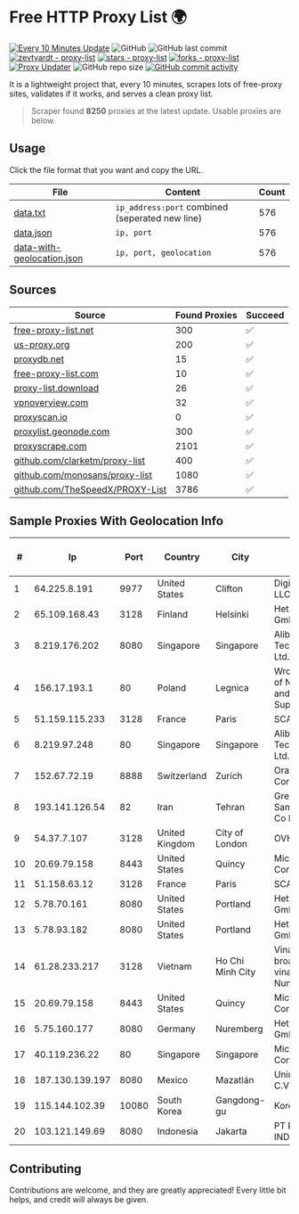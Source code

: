 
# Free HTTP Proxy List 🌍

[![Every 10 Minutes Update](https://github.com/mertguvencli/http-proxy-list/actions/workflows/main.yml/badge.svg?branch=main)](https://github.com/mertguvencli/http-proxy-list/actions/workflows/main.yml)
![GitHub](https://img.shields.io/github/license/mertguvencli/http-proxy-list)
![GitHub last commit](https://img.shields.io/github/last-commit/mertguvencli/http-proxy-list)
[![zevtyardt - proxy-list](https://img.shields.io/static/v1?label=zevtyardt&message=proxy-list&color=blue&logo=github)](https://github.com/zevtyardt/proxy-list "Go to GitHub repo")
[![stars - proxy-list](https://img.shields.io/github/stars/zevtyardt/proxy-list?style=social)](https://github.com/zevtyardt/proxy-list)
[![forks - proxy-list](https://img.shields.io/github/forks/zevtyardt/proxy-list?style=social)](https://github.com/zevtyardt/proxy-list)
[![Proxy Updater](https://github.com/zevtyardt/proxy-list/workflows/Proxy%20Updater/badge.svg)](https://github.com/zevtyardt/proxy-list/actions?query=workflow:"Proxy+Updater")
![GitHub repo size](https://img.shields.io/github/repo-size/zevtyardt/proxy-list)
[![GitHub commit activity](https://img.shields.io/github/commit-activity/m/zevtyardt/proxy-list?logo=commits)](https://github.com/zevtyardt/proxy-list/commits/main)

It is a lightweight project that, every 10 minutes, scrapes lots of free-proxy sites, validates if it works, and serves a clean proxy list.

> Scraper found **8250** proxies at the latest update. Usable proxies are below.

## Usage

Click the file format that you want and copy the URL.

|File|Content|Count|
|----|-------|-----|
|[data.txt](https://raw.githubusercontent.com/mertguvencli/http-proxy-list/main/proxy-list/data.txt)|`ip_address:port` combined (seperated new line)|576|
|[data.json](https://raw.githubusercontent.com/mertguvencli/http-proxy-list/main/proxy-list/data.json)|`ip, port`|576|
|[data-with-geolocation.json](https://raw.githubusercontent.com/mertguvencli/http-proxy-list/main/proxy-list/data-with-geolocation.json)|`ip, port, geolocation`|576|

## Sources

|Source|Found Proxies|Succeed|
|------|-------------|-------|
|[free-proxy-list.net](https://free-proxy-list.net)|300|✅|
|[us-proxy.org](https://www.us-proxy.org)|200|✅|
|[proxydb.net](http://proxydb.net)|15|✅|
|[free-proxy-list.com](https://free-proxy-list.com/?page=&port=&type%5B%5D=http&type%5B%5D=https&up_time=0&search=Search)|10|✅|
|[proxy-list.download](https://www.proxy-list.download/HTTP)|26|✅|
|[vpnoverview.com](https://vpnoverview.com/privacy/anonymous-browsing/free-proxy-servers)|32|✅|
|[proxyscan.io](https://www.proxyscan.io)|0|✅|
|[proxylist.geonode.com](https://proxylist.geonode.com/api/proxy-list?limit=300&page=1&sort_by=lastChecked&sort_type=desc&protocols=http,https)|300|✅|
|[proxyscrape.com](https://api.proxyscrape.com/v2/?request=displayproxies&protocol=http&timeout=10000&country=all&ssl=all&anonymity=all)|2101|✅|
|[github.com/clarketm/proxy-list](https://raw.githubusercontent.com/clarketm/proxy-list/master/proxy-list-raw.txt)|400|✅|
|[github.com/monosans/proxy-list](https://raw.githubusercontent.com/monosans/proxy-list/main/proxies/http.txt)|1080|✅|
|[github.com/TheSpeedX/PROXY-List](https://raw.githubusercontent.com/TheSpeedX/PROXY-List/master/http.txt)|3786|✅|


## Sample Proxies With Geolocation Info

|#|Ip|Port|Country|City|Internet Service Provider|
|-|--|----|-------|----|-------------------------|
|1|64.225.8.191|9977|United States|Clifton|DigitalOcean, LLC|
|2|65.109.168.43|3128|Finland|Helsinki|Hetzner Online GmbH|
|3|8.219.176.202|8080|Singapore|Singapore|Alibaba (US) Technology Co., Ltd.|
|4|156.17.193.1|80|Poland|Legnica|Wroclaw Centre of Networking and Supercomputing|
|5|51.159.115.233|3128|France|Paris|SCALEWAY|
|6|8.219.97.248|80|Singapore|Singapore|Alibaba (US) Technology Co., Ltd.|
|7|152.67.72.19|8888|Switzerland|Zurich|Oracle Corporation|
|8|193.141.126.54|82|Iran|Tehran|Green Web Samaneh Novin Co Ltd|
|9|54.37.7.107|3128|United Kingdom|City of London|OVH SAS|
|10|20.69.79.158|8443|United States|Quincy|Microsoft Corporation|
|11|51.158.63.12|3128|France|Paris|SCALEWAY|
|12|5.78.70.161|8080|United States|Portland|Hetzner Online GmbH|
|13|5.78.93.182|8080|United States|Portland|Hetzner Online GmbH|
|14|61.28.233.217|3128|Vietnam|Ho Chi Minh City|Vinadata broadcast via vinagame AS Number|
|15|20.69.79.158|8443|United States|Quincy|Microsoft Corporation|
|16|5.75.160.177|8080|Germany|Nuremberg|Hetzner Online GmbH|
|17|40.119.236.22|80|Singapore|Singapore|Microsoft Corporation|
|18|187.130.139.197|8080|Mexico|Mazatlán|Uninet S.A. de C.V.|
|19|115.144.102.39|10080|South Korea|Gangdong-gu|Korea Telecom|
|20|103.121.149.69|8080|Indonesia|Jakarta|PT EMERIO INDONESIA|



## Contributing

Contributions are welcome, and they are greatly appreciated! Every
little bit helps, and credit will always be given.

